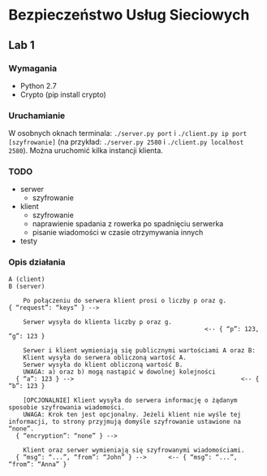 # Bezpieczeństwo Usług Sieciowych

## Lab 1

### Wymagania
- Python 2.7
- Crypto (pip install crypto)

### Uruchamianie
W osobnych oknach terminala: `./server.py port` i `./client.py ip port [szyfrowanie]` (na przykład: `./server.py 2580` i `./client.py localhost 2580`). Można uruchomić kilka instancji klienta.

### TODO
- serwer
	- szyfrowanie
- klient
	- szyfrowanie
  - naprawienie spadania z rowerka po spadnięciu serwerka
  - pisanie wiadomości w czasie otrzymywania innych
- testy

### Opis działania
```
A (client)                                                            B (server)

    Po połączeniu do serwera klient prosi o liczby p oraz g.
{ “request”: “keys” } --> 

    Serwer wysyła do klienta liczby p oraz g.
                                                      <-- { “p”: 123, “g”: 123 }
						      
    Serwer i klient wymieniają się publicznymi wartościami A oraz B:
    Klient wysyła do serwera obliczoną wartość A.
    Serwer wysyła do klient obliczoną wartość B.
    UWAGA: a) oraz b) mogą nastąpić w dowolnej kolejności
  { “a”: 123 } -->                                              <-- { “b”: 123 }
  
    [OPCJONALNIE] Klient wysyła do serwera informację o żądanym sposobie szyfrowania wiadomości.
    UWAGA: Krok ten jest opcjonalny. Jeżeli klient nie wyśle tej informacji, to strony przyjmują domyśle szyfrowanie ustawione na “none”.
  { “encryption”: “none” } -->  
  
    Klient oraz serwer wymieniają się szyfrowanymi wiadomościami.
  { “msg”: “...”, “from”: “John” } -->      <-- { “msg”: “...”, “from”: “Anna” }
  ```

